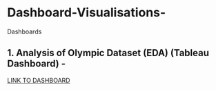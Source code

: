 # Dashboard-Visualisations-
Dashboards


## 1. Analysis of Olympic Dataset (EDA) (Tableau Dashboard) - 
[LINK TO DASHBOARD](https://public.tableau.com/views/Olympics-History-Analysis/TheStoryofOlympics?:language=en-US&publish=yes&:sid=&:display_count=n&:origin=viz_share_link)


